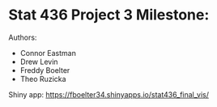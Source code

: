 # Stat 436 Project 3 Milestone:

Authors:
- Connor Eastman
- Drew Levin
- Freddy Boelter
- Theo Ruzicka

Shiny app: https://fboelter34.shinyapps.io/stat436_final_vis/ 
